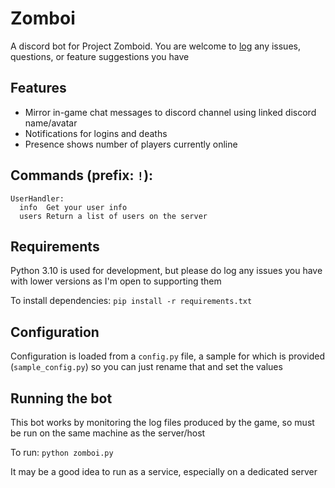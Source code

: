 # Zomboi

A discord bot for Project Zomboid. You are welcome to [log](https://github.com/JonnyPtn/zomboi/issues) any issues, questions, or feature suggestions you have

## Features
- Mirror in-game chat messages to discord channel using linked discord name/avatar
- Notifications for logins and deaths
- Presence shows number of players currently online

## Commands (prefix: `!`):
```
UserHandler:
  info  Get your user info
  users Return a list of users on the server
```

## Requirements
Python 3.10 is used for development, but please do log any issues you have with lower versions as I'm open to supporting them

To install dependencies:
`pip install -r requirements.txt`

## Configuration
Configuration is loaded from a `config.py` file, a sample for which is provided (`sample_config.py`) so you can just rename that and set the values

## Running the bot
This bot works by monitoring the log files produced by the game, so must be run on the same machine as the server/host

To run:
`python zomboi.py`

It may be a good idea to run as a service, especially on a dedicated server

